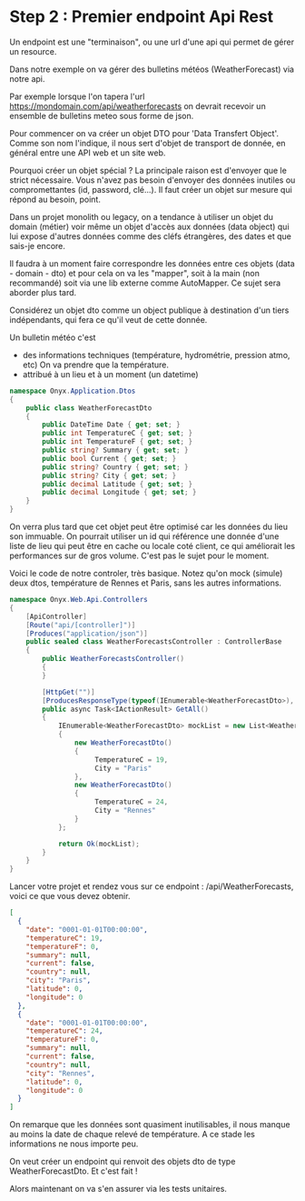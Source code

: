 # Step 2 : Premier endpoint Api Rest

Un endpoint est une "terminaison", ou une url d'une api qui permet de gérer un resource. 

Dans notre exemple on va gérer des bulletins météos (WeatherForecast) via notre api. 

Par exemple lorsque l'on tapera l'url https://mondomain.com/api/weatherforecasts on devrait recevoir un ensemble de bulletins meteo sous forme de json.

Pour commencer on va créer un objet DTO pour 'Data Transfert Object'. Comme son nom l'indique, il nous sert d'objet de transport de donnée, en général entre une API web et un site web. 

Pourquoi créer un objet spécial ? 
La principale raison est d'envoyer que le strict nécessaire. Vous n'avez pas besoin d'envoyer des données inutiles ou compromettantes (id, password, clé...). Il faut créer un objet sur mesure qui répond au besoin, point. 

Dans un projet monolith ou legacy, on a tendance à utiliser un objet du domain (métier) voir même un objet d'accès aux données (data object) qui lui expose d'autres données comme des cléfs étrangères, des dates et que sais-je encore. 

Il faudra à un moment faire correspondre les données entre ces objets (data - domain - dto) et pour cela on va les "mapper", soit à la main (non recommandé) soit via une lib externe comme AutoMapper. Ce sujet sera aborder plus tard.

Considérez un objet dto comme un object publique à destination d'un tiers indépendants, qui fera ce qu'il veut de cette donnée.

Un bulletin météo c'est 
- des informations techniques (température, hydrométrie, pression atmo, etc) On va prendre que la température. 
- attribué à un lieu et à un moment (un datetime) 

```c#
namespace Onyx.Application.Dtos
{
    public class WeatherForecastDto
    {
        public DateTime Date { get; set; }
        public int TemperatureC { get; set; }
        public int TemperatureF { get; set; }
        public string? Summary { get; set; }
        public bool Current { get; set; }
        public string? Country { get; set; }
        public string? City { get; set; }
        public decimal Latitude { get; set; }
        public decimal Longitude { get; set; }
    }
}
```

On verra plus tard que cet objet peut être optimisé car les données du lieu son immuable. On pourrait utiliser un id qui référence une donnée d'une liste de lieu qui peut être en cache ou locale coté client, ce qui améliorait les performances sur de gros volume. C'est pas le sujet pour le moment.

Voici le code de notre controler, très basique. Notez qu'on mock (simule) deux dtos, température de Rennes et Paris, sans les autres informations. 

```c#
namespace Onyx.Web.Api.Controllers
{
    [ApiController]
    [Route("api/[controller]")]
    [Produces("application/json")]
    public sealed class WeatherForecastsController : ControllerBase
    {
        public WeatherForecastsController()
        {
        }

        [HttpGet("")]
        [ProducesResponseType(typeof(IEnumerable<WeatherForecastDto>), StatusCodes.Status200OK)]
        public async Task<IActionResult> GetAll()
        {
            IEnumerable<WeatherForecastDto> mockList = new List<WeatherForecastDto>()
            {
                new WeatherForecastDto()
                {
                     TemperatureC = 19,
                     City = "Paris"
                },
                new WeatherForecastDto()
                {
                     TemperatureC = 24,
                     City = "Rennes"
                }
            };

            return Ok(mockList);
        }
    }
}
```

Lancer votre projet et rendez vous sur ce endpoint : /api/WeatherForecasts, voici ce que vous devez obtenir.

```json
[
  {
    "date": "0001-01-01T00:00:00",
    "temperatureC": 19,
    "temperatureF": 0,
    "summary": null,
    "current": false,
    "country": null,
    "city": "Paris",
    "latitude": 0,
    "longitude": 0
  },
  {
    "date": "0001-01-01T00:00:00",
    "temperatureC": 24,
    "temperatureF": 0,
    "summary": null,
    "current": false,
    "country": null,
    "city": "Rennes",
    "latitude": 0,
    "longitude": 0
  }
]
```

On remarque que les données sont quasiment inutilisables, il nous manque au moins la date de chaque relevé de température. A ce stade les informations ne nous importe peu. 

On veut créer un endpoint qui renvoit des objets dto de type WeatherForecastDto. Et c'est fait !

Alors maintenant on va s'en assurer via les tests unitaires. 






